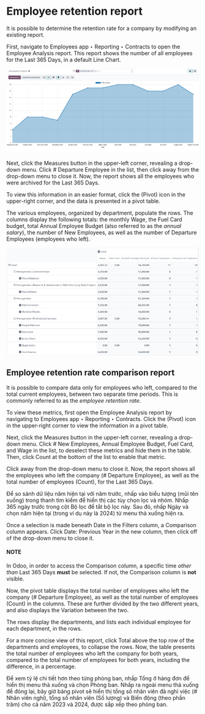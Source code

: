 # Employee retention report

It is possible to determine the retention rate for a company by modifying an existing report.

First, navigate to Employees app ‣ Reporting ‣ Contracts to open the
Employee Analysis report. This report shows the number of all employees for the
Last 365 Days, in a default <i class="fa fa-line-chart"></i> Line Chart.

![The default Employees Analysis report.](../../../_images/employees-analysis.png)

Next, click the Measures <i class="fa fa-caret-down"></i> button in the upper-left corner,
revealing a drop-down menu. Click # Departure Employee in the list, then click away from
the drop-down menu to close it. Now, the report shows all the employees who were archived for the
Last 365 Days.

To view this information in an easier format, click the <i class="oi oi-view-pivot"></i> (Pivot)
icon in the upper-right corner, and the data is presented in a pivot table.

The various employees, organized by department, populate the rows. The columns display the following
totals: the monthly Wage, the Fuel Card budget, total Annual
Employee Budget (also referred to as the *annual salary*), the number of New Employees,
as well as the number of Departure Employees (employees who left).

![The Employees Analysis report, modified to show departed employees only.](../../../_images/pivot-departures.png)

## Employee retention rate comparison report

It is possible to compare data only for employees who left, compared to the total current employees,
between two separate time periods. This is commonly referred to as the *employee retention rate*.

To view these metrics, first open the Employee Analysis report by navigating to
Employees app ‣ Reporting ‣ Contracts. Click the <i class="oi oi-view-pivot"></i>
(Pivot) icon in the upper-right corner to view the information in a pivot table.

Next, click the Measures <i class="fa fa-caret-down"></i> button in the upper-left corner,
revealing a drop-down menu. Click # New Employees, Annual Employee Budget,
Fuel Card, and Wage in the list, to deselect these metrics and hide them in
the table. Then, click Count at the bottom of the list to enable that metric.

Click away from the drop-down menu to close it. Now, the report shows all the employees who left the
company (# Departure Employee), as well as the total number of employees
(Count), for the Last 365 Days.

Để so sánh dữ liệu năm hiện tại với năm trước, nhấp vào biểu tượng <i class="fa fa-caret-down"></i> (mũi tên xuống) trong thanh tìm kiếm để hiển thị các tùy chọn lọc và nhóm. Nhấp 365 ngày trước trong cột <i class="fa fa-filter"></i> Bộ lọc để tắt bộ lọc này. Sau đó, nhấp Ngày và chọn năm hiện tại (trong ví dụ này là 2024) từ menu thả xuống hiện ra.

Once a selection is made beneath Date in the <i class="fa fa-filter"></i> Filters
column, a <i class="fa fa-adjust"></i> Comparison column appears. Click Date: Previous
Year in the new column, then click off of the drop-down menu to close it.

#### NOTE
In Odoo, in order to access the <i class="fa fa-adjust"></i> Comparison column, a specific time
*other than* Last 365 Days **must** be selected. If not, the <i class="fa fa-adjust"></i>
Comparison column is **not** visible.

Now, the pivot table displays the total number of employees who left the company (#
Departure Employee), as well as the total number of employees (Count) in the columns.
These are further divided by the two different years, and also displays the Variation
between the two.

The rows display the departments, and lists each individual employee for each department, in the
rows.

For a more concise view of this report, click <i class="fa fa-minus-square-o"></i> Total above the
top row of the departments and employees, to collapse the rows. Now, the table presents the total
number of employees who left the company for both years, compared to the total number of employees
for both years, including the difference, in a percentage.

Để xem tỷ lệ chi tiết hơn theo từng phòng ban, nhấp <i class="fa fa-plus-square"></i> Tổng ở hàng đơn để hiển thị menu thả xuống và chọn Phòng ban. Nhấp ra ngoài menu thả xuống để đóng lại, bây giờ bảng pivot sẽ hiển thị tổng số nhân viên đã nghỉ việc (# Nhân viên nghỉ), tổng số nhân viên (Số lượng) và Biến động (theo phần trăm) cho cả năm 2023 và 2024, được sắp xếp theo phòng ban.
